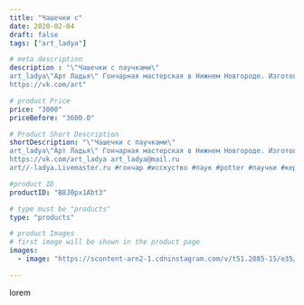 ```yaml
---
title: "Чашечки с"
date: 2020-02-04
draft: false
tags: ["art_ladya"]

# meta description
description : "\"Чашечки с паучками\" 
art_ladya\"Арт Ладья\" Гончарная мастерская в Нижнем Новгороде. Изготовление керамики и мастер//-классы по обучению. 
https://vk.com/art"

# product Price
price: "3000"
priceBefore: "3600.0"

# Product Short Description
shortDescription: "\"Чашечки с паучками\" 
art_ladya\"Арт Ладья\" Гончарная мастерская в Нижнем Новгороде. Изготовление керамики и мастер//-классы по обучению. 
https://vk.com/art_ladya art_ladya@mail.ru 
art//-ladya.Livemaster.ru #гончар #исскуство #паук #potter #паучки #керамикаручнаяработа #гончарнаямастерская #керамиканазаказ #handmade #керамика #гончарнаяпосуда #эксклюзивнаякерамика #dishes #decor #ceramicar #mug #claygoods #tankard #earthenware #ceramic #design #spider #magic #restaurant #ceramicart #pint #clay #авторскаякерамика"

#product ID
productID: "B8J0px1Abt3"

# type must be "products"
type: "products"

# product Images
# first image will be shown in the product page
images:
  - image: "https://scontent-arn2-1.cdninstagram.com/v/t51.2885-15/e35/s1080x1080/82776765_496174361044054_1572337096468511436_n.jpg?tp=1&_nc_ht=scontent-arn2-1.cdninstagram.com&_nc_cat=110&_nc_ohc=GDBsSNcVur0AX8B5Rmb&ccb=7-4&oh=ec2747d215f376e4c81ff0fadbd62756&oe=60836B6A&_nc_sid=86f79a&ig_cache_key=MjIzNjU1MDI1OTM4NTk0MDg1NQ%3D%3D.2-ccb7-4"

---
```

lorem
